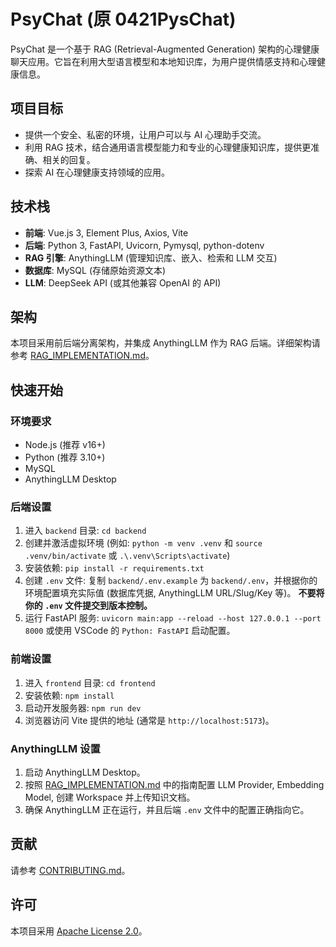 # PsyChat (原 0421PysChat)

PsyChat 是一个基于 RAG (Retrieval-Augmented Generation) 架构的心理健康聊天应用。它旨在利用大型语言模型和本地知识库，为用户提供情感支持和心理健康信息。

## 项目目标

*   提供一个安全、私密的环境，让用户可以与 AI 心理助手交流。
*   利用 RAG 技术，结合通用语言模型能力和专业的心理健康知识库，提供更准确、相关的回复。
*   探索 AI 在心理健康支持领域的应用。

## 技术栈

*   **前端**: Vue.js 3, Element Plus, Axios, Vite
*   **后端**: Python 3, FastAPI, Uvicorn, Pymysql, python-dotenv
*   **RAG 引擎**: AnythingLLM (管理知识库、嵌入、检索和 LLM 交互)
*   **数据库**: MySQL (存储原始资源文本)
*   **LLM**: DeepSeek API (或其他兼容 OpenAI 的 API)

## 架构

本项目采用前后端分离架构，并集成 AnythingLLM 作为 RAG 后端。详细架构请参考 [RAG_IMPLEMENTATION.md](./RAG_IMPLEMENTATION.md)。

## 快速开始

### 环境要求

*   Node.js (推荐 v16+)
*   Python (推荐 3.10+)
*   MySQL
*   AnythingLLM Desktop

### 后端设置

1.  进入 `backend` 目录: `cd backend`
2.  创建并激活虚拟环境 (例如: `python -m venv .venv` 和 `source .venv/bin/activate` 或 `.\.venv\Scripts\activate`)
3.  安装依赖: `pip install -r requirements.txt`
4.  创建 `.env` 文件: 复制 `backend/.env.example` 为 `backend/.env`，并根据你的环境配置填充实际值 (数据库凭据, AnythingLLM URL/Slug/Key 等)。 **不要将你的 `.env` 文件提交到版本控制。**
5.  运行 FastAPI 服务: `uvicorn main:app --reload --host 127.0.0.1 --port 8000` 或使用 VSCode 的 `Python: FastAPI` 启动配置。

### 前端设置

1.  进入 `frontend` 目录: `cd frontend`
2.  安装依赖: `npm install`
3.  启动开发服务器: `npm run dev`
4.  浏览器访问 Vite 提供的地址 (通常是 `http://localhost:5173`)。

### AnythingLLM 设置

1.  启动 AnythingLLM Desktop。
2.  按照 [RAG_IMPLEMENTATION.md](./RAG_IMPLEMENTATION.md) 中的指南配置 LLM Provider, Embedding Model, 创建 Workspace 并上传知识文档。
3.  确保 AnythingLLM 正在运行，并且后端 `.env` 文件中的配置正确指向它。

## 贡献

请参考 [CONTRIBUTING.md](./CONTRIBUTING.md)。

## 许可

本项目采用 [Apache License 2.0](./LICENSE)。
